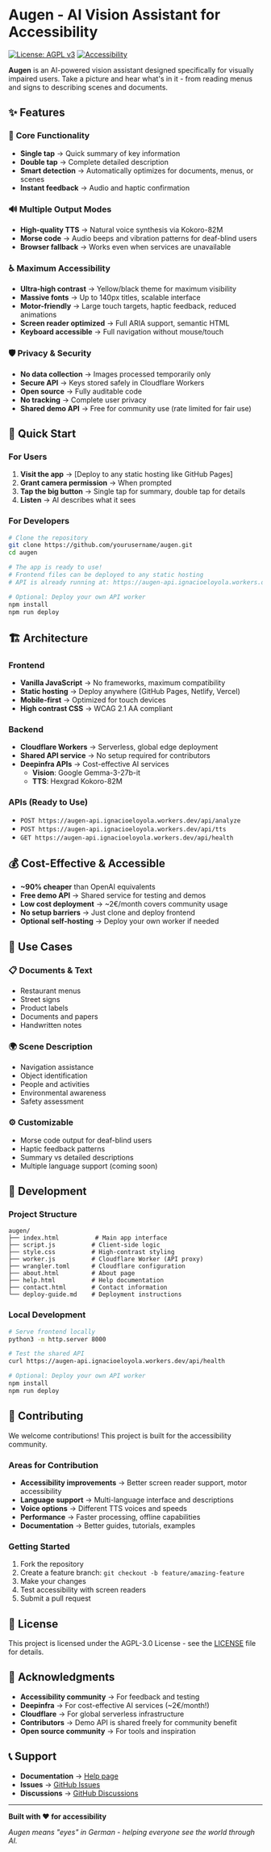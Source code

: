 # Augen - AI Vision Assistant for Accessibility

[![License: AGPL v3](https://img.shields.io/badge/License-AGPL%20v3-blue.svg)](https://www.gnu.org/licenses/agpl-3.0)
[![Accessibility](https://img.shields.io/badge/Accessibility-WCAG%202.1%20AA-green)](https://www.w3.org/WAI/WCAG21/quickref/)

**Augen** is an AI-powered vision assistant designed specifically for visually impaired users. Take a picture and hear what's in it - from reading menus and signs to describing scenes and documents.

## ✨ Features

### 🎯 **Core Functionality**
- **Single tap** → Quick summary of key information
- **Double tap** → Complete detailed description  
- **Smart detection** → Automatically optimizes for documents, menus, or scenes
- **Instant feedback** → Audio and haptic confirmation

### 🔊 **Multiple Output Modes**
- **High-quality TTS** → Natural voice synthesis via Kokoro-82M
- **Morse code** → Audio beeps and vibration patterns for deaf-blind users
- **Browser fallback** → Works even when services are unavailable

### ♿ **Maximum Accessibility**
- **Ultra-high contrast** → Yellow/black theme for maximum visibility
- **Massive fonts** → Up to 140px titles, scalable interface
- **Motor-friendly** → Large touch targets, haptic feedback, reduced animations
- **Screen reader optimized** → Full ARIA support, semantic HTML
- **Keyboard accessible** → Full navigation without mouse/touch

### 🛡️ **Privacy & Security**
- **No data collection** → Images processed temporarily only
- **Secure API** → Keys stored safely in Cloudflare Workers
- **Open source** → Fully auditable code
- **No tracking** → Complete user privacy
- **Shared demo API** → Free for community use (rate limited for fair use)

## 🚀 Quick Start

### For Users
1. **Visit the app** → [Deploy to any static hosting like GitHub Pages]
2. **Grant camera permission** → When prompted
3. **Tap the big button** → Single tap for summary, double tap for details
4. **Listen** → AI describes what it sees

### For Developers
```bash
# Clone the repository
git clone https://github.com/yourusername/augen.git
cd augen

# The app is ready to use!
# Frontend files can be deployed to any static hosting
# API is already running at: https://augen-api.ignacioeloyola.workers.dev

# Optional: Deploy your own API worker
npm install
npm run deploy
```

## 🏗️ Architecture

### Frontend
- **Vanilla JavaScript** → No frameworks, maximum compatibility
- **Static hosting** → Deploy anywhere (GitHub Pages, Netlify, Vercel)
- **Mobile-first** → Optimized for touch devices
- **High contrast CSS** → WCAG 2.1 AA compliant

### Backend
- **Cloudflare Workers** → Serverless, global edge deployment
- **Shared API service** → No setup required for contributors
- **Deepinfra APIs** → Cost-effective AI services
  - **Vision**: Google Gemma-3-27b-it  
  - **TTS**: Hexgrad Kokoro-82M

### APIs (Ready to Use)
- `POST https://augen-api.ignacioeloyola.workers.dev/api/analyze`
- `POST https://augen-api.ignacioeloyola.workers.dev/api/tts`  
- `GET https://augen-api.ignacioeloyola.workers.dev/api/health`

## 💰 Cost-Effective & Accessible

- **~90% cheaper** than OpenAI equivalents
- **Free demo API** → Shared service for testing and demos
- **Low cost deployment** → ~2€/month covers community usage
- **No setup barriers** → Just clone and deploy frontend
- **Optional self-hosting** → Deploy your own worker if needed

## 🎨 Use Cases

### 📋 **Documents & Text**
- Restaurant menus
- Street signs  
- Product labels
- Documents and papers
- Handwritten notes

### 🌍 **Scene Description**
- Navigation assistance
- Object identification
- People and activities
- Environmental awareness
- Safety assessment

### ⚙️ **Customizable**
- Morse code output for deaf-blind users
- Haptic feedback patterns
- Summary vs detailed descriptions
- Multiple language support (coming soon)

## 🔧 Development

### Project Structure
```
augen/
├── index.html          # Main app interface
├── script.js          # Client-side logic
├── style.css          # High-contrast styling
├── worker.js          # Cloudflare Worker (API proxy)
├── wrangler.toml      # Cloudflare configuration
├── about.html         # About page
├── help.html          # Help documentation
├── contact.html       # Contact information
└── deploy-guide.md    # Deployment instructions
```

### Local Development
```bash
# Serve frontend locally
python3 -m http.server 8000

# Test the shared API
curl https://augen-api.ignacioeloyola.workers.dev/api/health

# Optional: Deploy your own API worker
npm install
npm run deploy
```

## 🤝 Contributing

We welcome contributions! This project is built for the accessibility community.

### Areas for Contribution
- **Accessibility improvements** → Better screen reader support, motor accessibility
- **Language support** → Multi-language interface and descriptions  
- **Voice options** → Different TTS voices and speeds
- **Performance** → Faster processing, offline capabilities
- **Documentation** → Better guides, tutorials, examples

### Getting Started
1. Fork the repository
2. Create a feature branch: `git checkout -b feature/amazing-feature`
3. Make your changes
4. Test accessibility with screen readers
5. Submit a pull request

## 📝 License

This project is licensed under the AGPL-3.0 License - see the [LICENSE](LICENSE) file for details.

## 🙏 Acknowledgments

- **Accessibility community** → For feedback and testing
- **Deepinfra** → For cost-effective AI services (~2€/month!)
- **Cloudflare** → For global serverless infrastructure
- **Contributors** → Demo API is shared freely for community benefit
- **Open source community** → For tools and inspiration

## 📞 Support

- **Documentation** → [Help page](help.html)
- **Issues** → [GitHub Issues](https://github.com/yourusername/augen/issues)
- **Discussions** → [GitHub Discussions](https://github.com/yourusername/augen/discussions)

---

**Built with ❤️ for accessibility**

*Augen means "eyes" in German - helping everyone see the world through AI.*